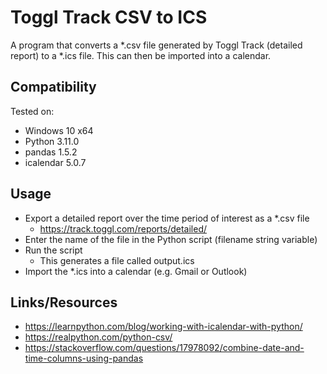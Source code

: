 # Toggl Track CSV to ICS

A program that converts a \*.csv file generated by Toggl Track (detailed report) to a \*.ics file. This can then be imported into a calendar.

## Compatibility

Tested on:

- Windows 10 x64
- Python 3.11.0
- pandas 1.5.2
- icalendar 5.0.7

## Usage

- Export a detailed report over the time period of interest as a \*.csv file
  - https://track.toggl.com/reports/detailed/
- Enter the name of the file in the Python script (filename string variable)
- Run the script
  - This generates a file called output.ics
- Import the \*.ics into a calendar (e.g. Gmail or Outlook)

## Links/Resources

- https://learnpython.com/blog/working-with-icalendar-with-python/
- https://realpython.com/python-csv/
- https://stackoverflow.com/questions/17978092/combine-date-and-time-columns-using-pandas
